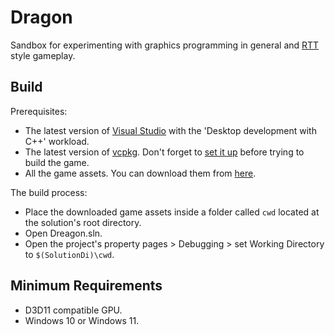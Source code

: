 # Dragon

Sandbox for experimenting with graphics programming in general and [RTT](https://en.wikipedia.org/wiki/Real-time_tactics) style gameplay.

## Build

Prerequisites:
- The latest version of [Visual Studio](https://visualstudio.microsoft.com/it/) with the 'Desktop development with C++' workload.
- The latest version of [vcpkg](https://vcpkg.io). Don't forget to [set it up](https://learn.microsoft.com/vcpkg/get_started/get-started-msbuild?pivots=shell-powershell#1---set-up-vcpkg) before trying to build the game.
- All the game assets. You can download them from [here](https://mega.nz/folder/V7slVbYb#BZXlpcZbX40GSD12Cb-k0g).

The build process:

- Place the downloaded game assets inside a folder called `cwd` located at the solution's root directory.
- Open Dreagon.sln.
- Open the project's property pages > Debugging > set Working Directory to `$(SolutionDi)\cwd`.

## Minimum Requirements

- D3D11 compatible GPU.
- Windows 10 or Windows 11.
